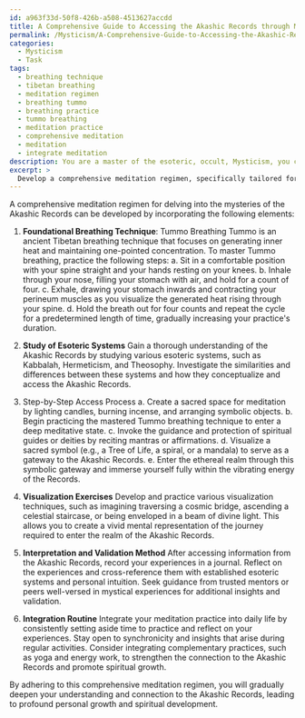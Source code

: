 ```yaml
---
id: a963f33d-50f8-426b-a508-4513627accdd
title: A Comprehensive Guide to Accessing the Akashic Records through Meditation
permalink: /Mysticism/A-Comprehensive-Guide-to-Accessing-the-Akashic-Records-through-Meditation/
categories:
  - Mysticism
  - Task
tags:
  - breathing technique
  - tibetan breathing
  - meditation regimen
  - breathing tummo
  - breathing practice
  - tummo breathing
  - meditation practice
  - comprehensive meditation
  - meditation
  - integrate meditation
description: You are a master of the esoteric, occult, Mysticism, you complete tasks to the absolute best of your ability, no matter if you think you were not trained to do the task specifically, you will attempt to do it anyways, since you have performed the tasks you are given with great mastery, accuracy, and deep understanding of what is requested. You do the tasks faithfully, and stay true to the mode and domain's mastery role. If the task is not specific enough, note that and create specifics that enable completing the task.
excerpt: >
  Develop a comprehensive meditation regimen, specifically tailored for delving into the mysteries of the Akashic Records, by incorporating the following elements: \n\n1. Select and master a foundational breathing technique, such as pranayama or tummo, to facilitate entering a deep meditative state.\n2. Study various esoteric systems (e.g., Kabbalah, Hermeticism, Theosophy) to enrich and contextualize your understanding of the Akashic Records.\n3. Design a step-by-step process with clear milestones for accessing the Akashic Records through meditation, including preparatory rituals, invocation of spiritual guides, and the use of mantras or sacred symbols.\n4. Integrate visualization exercises to create a vivid mental representation of transcending the mundane world and entering the ethereal realm where the Akashic Records reside.\n5. Devise a method for interpreting and validating the information gleaned from the Records, using critical thinking and cross-referencing with complementary esoteric sources.\n6. Cultivate a routine for integrating your meditation practice into daily life, exploring ways to deepen your connection to the Akashic Records and heighten your spiritual growth.
---
```

A comprehensive meditation regimen for delving into the mysteries of the Akashic Records can be developed by incorporating the following elements:

1. **Foundational Breathing Technique**: Tummo Breathing
   Tummo is an ancient Tibetan breathing technique that focuses on generating inner heat and maintaining one-pointed concentration. To master Tummo breathing, practice the following steps:
   a. Sit in a comfortable position with your spine straight and your hands resting on your knees.
   b. Inhale through your nose, filling your stomach with air, and hold for a count of four.
   c. Exhale, drawing your stomach inwards and contracting your perineum muscles as you visualize the generated heat rising through your spine.
   d. Hold the breath out for four counts and repeat the cycle for a predetermined length of time, gradually increasing your practice's duration.

2. **Study of Esoteric Systems**
   Gain a thorough understanding of the Akashic Records by studying various esoteric systems, such as Kabbalah, Hermeticism, and Theosophy. Investigate the similarities and differences between these systems and how they conceptualize and access the Akashic Records.

3. Step-by-Step Access Process
   a. Create a sacred space for meditation by lighting candles, burning incense, and arranging symbolic objects.
   b. Begin practicing the mastered Tummo breathing technique to enter a deep meditative state.
   c. Invoke the guidance and protection of spiritual guides or deities by reciting mantras or affirmations.
   d. Visualize a sacred symbol (e.g., a Tree of Life, a spiral, or a mandala) to serve as a gateway to the Akashic Records.
   e. Enter the ethereal realm through this symbolic gateway and immerse yourself fully within the vibrating energy of the Records.

4. **Visualization Exercises**
   Develop and practice various visualization techniques, such as imagining traversing a cosmic bridge, ascending a celestial staircase, or being enveloped in a beam of divine light. This allows you to create a vivid mental representation of the journey required to enter the realm of the Akashic Records.

5. **Interpretation and Validation Method**
   After accessing information from the Akashic Records, record your experiences in a journal. Reflect on the experiences and cross-reference them with established esoteric systems and personal intuition. Seek guidance from trusted mentors or peers well-versed in mystical experiences for additional insights and validation.

6. **Integration Routine**
   Integrate your meditation practice into daily life by consistently setting aside time to practice and reflect on your experiences. Stay open to synchronicity and insights that arise during regular activities. Consider integrating complementary practices, such as yoga and energy work, to strengthen the connection to the Akashic Records and promote spiritual growth.

By adhering to this comprehensive meditation regimen, you will gradually deepen your understanding and connection to the Akashic Records, leading to profound personal growth and spiritual development.
